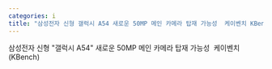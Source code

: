 ```yaml
---
categories: i
title: "삼성전자 신형 갤럭시 A54 새로운 50MP 메인 카메라 탑재 가능성  케이벤치 KBench"
---
```

삼성전자 신형 "갤럭시 A54" 새로운 50MP 메인 카메라 탑재 가능성&nbsp;&nbsp;케이벤치 (KBench)